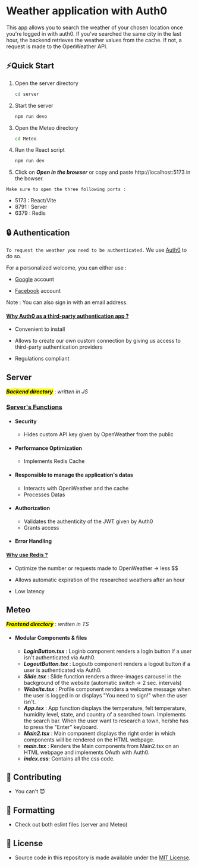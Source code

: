 
# Weather application with Auth0

This app allows you to search the weather of your chosen location once you're logged in with auth0. If you've searched the same city in the last hour, the backend retrieves the weather values from the cache. If not, a request is made to the OpenWeather API.

## ⚡Quick Start

1. Open the server directory
    ```bash
    cd server
    ```
2. Start the server
    ```bash
    npm run devo
    ```

3. Open the Meteo directory
    ```bash
    cd Meteo
    ```

4. Run the React script

    ```bash
    npm run dev
    ```
5. Click on ***Open in the browser*** or copy and paste http://localhost:5173 in the bowser.

```Make sure to open the three following ports :```

- 5173 : React/Vite
- 8791 : Server 
- 6379 : Redis


## 🔒 Authentication

```To request the weather you need to be authenticated.``` We use [Auth0](https://auth0.com/) to do so. 

For a personalized welcome, you can either use :

- [Google](https://www.google.com/account/about/?hl=en-GB) account

- [Facebook](https://www.facebook.com/) account


Note : You can also sign in with an email address. 

#### <u> Why Auth0 as a third-party authentication app ? </u>

- Convenient to install

- Allows to create our own custom connection by giving us access to third-party authentication providers 

- Regulations compliant


## Server
<mark>***Backend directory***</mark> : _written in JS_

### <u> Server's Functions </u>

- #### Security 
    - Hides custom API key given by OpenWeather from the public


- #### Performance Optimization
    - Implements Redis Cache


- #### Responsible to manage the application's datas
    - Interacts with OpenWeather and the cache
    - Processes Datas

- #### Authorization 
    - Validates the authenticity of the JWT given by Auth0
    - Grants access

- #### Error Handling


#### <u> Why use Redis ? </u>

- Optimize the number or requests made to OpenWeather -> less $$

- Allows automatic expiration of the researched weathers after an hour

- Low latency


## Meteo
<mark>***Frontend directory***</mark> : _written in TS_

- #### Modular Components & files
    - ***LoginButton.tsx*** : Loginb component renders a login button if a user isn't authenticated via Auth0.
    - ***LogoutButton.tsx*** : Logoutb component renders a logout button if a user is authenticated via Auth0.
    - ***Slide.tsx*** : Slide function renders a three-images carousel in the background of the website (automatic switch -> 2 sec. intervals)
    - ***Website.tsx*** : Profile component renders a welcome message when the user is logged in or displays "You need to sign!" when the user isn't. 
    - ***App.tsx*** : App function displays the temperature, felt temperature, humidity level, state, and country of a searched town. Implements the search bar. When the user want to research a town, he/she has to press the "Enter" keyboard. 
    - ***Main2.tsx*** : Main component displays the right order in which components will be rendered on the HTML webpage.
     - ***main.tsx*** : Renders the Main components from Main2.tsx on an HTML webpage and implements OAuth with Auth0.
     - ***index.css***: Contains all the css code. 


## 🙌 Contributing

- You can't 😈

## 💅 Formatting

- Check out both eslint files (server and Meteo)


## 📄 License

- Source code in this repository is made available under the [MIT License](https://github.com/laudrap/FirstTS/blob/main/LICENSE.md).